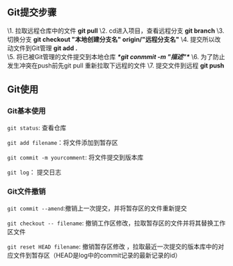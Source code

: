 ## Git提交步骤

\1. 拉取远程仓库中的文件                                **git pull**
\2. cd进入项目，查看远程分支                            **git branch** 
\3. 切换分支                                           **git checkout "本地创建分支名"  origin/"远程分支名"**
\4. 提交所以改动文件到Git管理                           **git add .**   
\5. 将已被Git管理的文件提交到本地仓库                    ***\*git conmmit -m "描述"\****
\6. 为了防止发生冲突在push前先git pull 重新拉取下远程的文件
\7. 提交文件到远程                                     **git push**   

## Git使用 

### Git基本使用

`git status`: 查看仓库

`git add filename`：将文件添加到暂存区

`git commit -m yourcomment`: 将文件提交到版本库

`git log`： 提交日志

### Git文件撤销

`git commit --amend`:撤销上一次提交，并将暂存区的文件重新提交

`git checkout -- filename`: 撤销工作区修改，拉取暂存区的文件并将其替换工作区文件

`git reset HEAD filename`: 撤销暂存区修改 ，拉取最近一次提交的版本库中的对应文件到暂存区（HEAD是log中的commit记录的最新记录的id）





























